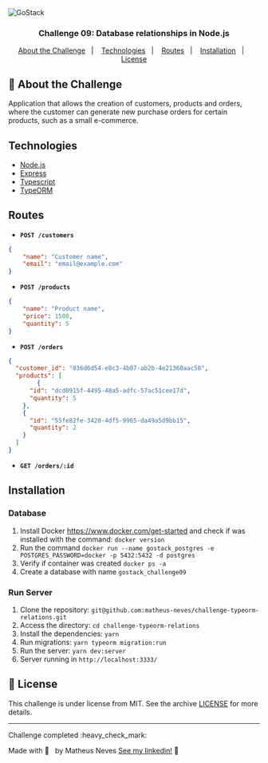 <img alt="GoStack" src="https://storage.googleapis.com/golden-wind/bootcamp-gostack/header-desafios.png" />

<h3 align="center">
  Challenge 09: Database relationships in Node.js
</h3>

<p align="center">
  <a href="#rocket-about-the-challenge">About the Challenge</a>&nbsp;&nbsp;&nbsp;|&nbsp;&nbsp;&nbsp;
  <a href="#technologies">Technologies</a>&nbsp;&nbsp;&nbsp;|&nbsp;&nbsp;&nbsp;
  <a href="#routes">Routes</a>&nbsp;&nbsp;&nbsp;|&nbsp;&nbsp;&nbsp;
  <a href="#installation">Installation</a>&nbsp;&nbsp;&nbsp;|&nbsp;&nbsp;&nbsp;
  <a href="#memo-license">License</a>
</p>

## :rocket: About the Challenge

Application that allows the creation of customers, products and orders, where the customer can generate new purchase orders for certain products, such as a small e-commerce.

## Technologies

- [Node.js](https://nodejs.org/en/)
- [Express](https://expressjs.com/)
- [Typescript](https://www.typescriptlang.org/)
- [TypeORM](https://typeorm.io/#/)

## Routes

- **`POST /customers`**

```json
{
	"name": "Customer name",
	"email": "email@example.com"
}
```
- **`POST /products`**

```json
{
	"name": "Product name",
	"price": 1500,
	"quantity": 5
}
```

- **`POST /orders`**

```json
{
  "customer_id": "836d6d54-e8c3-4b07-ab2b-4e21360aac58",
  "products": [
		{
      "id": "dcd0915f-4495-48a5-adfc-57ac51cee17d",
      "quantity": 5
    },
    {
      "id": "55fe82fe-3420-4df5-9965-da49a5d9bb15",
      "quantity": 2
    }
  ]
}
```

- **`GET /orders/:id`**


## Installation

### Database

1. Install Docker https://www.docker.com/get-started and check if was installed with the command: `docker version`
2. Run the command `docker run --name gostack_postgres -e POSTGRES_PASSWORD=docker -p 5432:5432 -d postgres`
3. Verify if container was created `docker ps -a`
4. Create a database with name `gostack_challenge09`

### Run Server

1. Clone the repository: `git@github.com:matheus-neves/challenge-typeorm-relations.git`
2. Access the directory: `cd challenge-typeorm-relations`
3. Install the dependencies: `yarn`
4. Run migrations: `yarn typeorm migration:run`
5. Run the server: `yarn dev:server`
6. Server running in `http://localhost:3333/`




## :memo: License

This challenge is under license from MIT. See the archive [LICENSE](https://github.com/Rocketseat/bootcamp-gostack-desafios/blob/master/LICENSE) for more details.

---

<p>Challenge completed :heavy_check_mark:</p>

Made with 💜 &nbsp; by Matheus Neves [See my linkedin!](https://www.linkedin.com/in/matheus-neves-front-end/) :wave:

